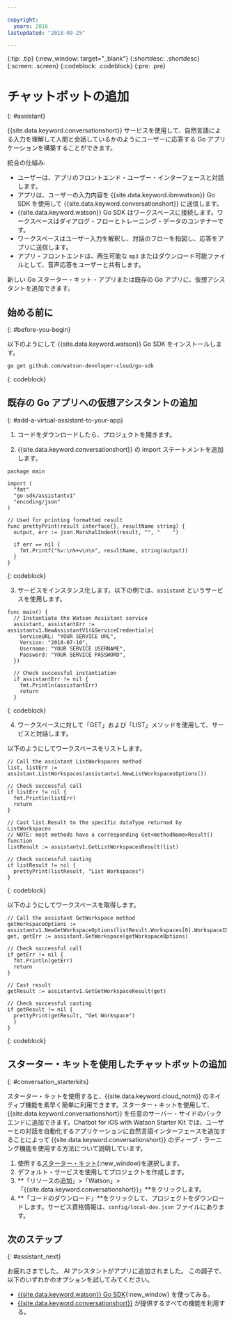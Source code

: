 ```yaml
---

copyright:
  years: 2018
lastupdated: "2018-09-25"

---
```


{:tip: .tip}
{:new_window: target="_blank"}
{:shortdesc: .shortdesc}
{:screen: .screen}
{:codeblock: .codeblock}
{:pre: .pre}

# チャットボットの追加
{: #assistant}

{{site.data.keyword.conversationshort}} サービスを使用して、自然言語による入力を理解して人間と会話しているかのようにユーザーに応答する Go アプリケーションを構築することができます。

統合の仕組み:

* ユーザーは、アプリのフロントエンド・ユーザー・インターフェースと対話します。
* アプリは、ユーザーの入力内容を {{site.data.keyword.ibmwatson}} Go SDK を使用して {{site.data.keyword.conversationshort}} に送信します。
* {{site.data.keyword.watson}} Go SDK はワークスペースに接続します。ワークスペースはダイアログ・フローとトレーニング・データのコンテナーです。
* ワークスペースはユーザー入力を解釈し、対話のフローを指図し、応答をアプリに送信します。
* アプリ・フロントエンドは、再生可能な `mp3` またはダウンロード可能ファイルとして、音声応答をユーザーと共有します。

新しい Go スターター・キット・アプリまたは既存の Go アプリに、仮想アシスタントを追加できます。

## 始める前に
{: #before-you-begin}

以下のようにして {{site.data.keyword.watson}} Go SDK をインストールします。
```bash
go get github.com/watson-developer-cloud/go-sdk
```
{: codeblock}

## 既存の Go アプリへの仮想アシスタントの追加
{: #add-a-virtual-assistant-to-your-app}

1. コードをダウンロードしたら、プロジェクトを開きます。

2. {{site.data.keyword.conversationshort}} の import ステートメントを追加します。

  ```golang
  package main

  import (
    "fmt"
    "go-sdk/assistantv1"
    "encoding/json"
  )

  // Used for printing formatted result 
  func prettyPrint(result interface{}, resultName string) {
    output, err := json.MarshalIndent(result, "", "    ")

    if err == nil {
      fmt.Printf("%v:\n%+v\n\n", resultName, string(output))
    }
  }
  ```
  {: codeblock}

3. サービスをインスタンス化します。以下の例では、`assistant` というサービスを使用します。

  ```golang
  func main() {
    // Instantiate the Watson Assistant service
    assistant, assistantErr := assistantv1.NewAssistantV1(&ServiceCredentials{
      ServiceURL: "YOUR SERVICE URL",
      Version: "2018-07-10",
      Username: "YOUR SERVICE USERNAME",
      Password: "YOUR SERVICE PASSWORD",
    })

    // Check successful instantiation
    if assistantErr != nil {
      fmt.Println(assistantErr)
      return
    }
  ```
  {: codeblock}

4. ワークスペースに対して「GET」および「LIST」メソッドを使用して、サービスと対話します。

  以下のようにしてワークスペースをリストします。
  ```golang
  // Call the assistant ListWorkspaces method
  list, listErr := assistant.ListWorkspaces(assistantv1.NewListWorkspacesOptions())

  // Check successful call
  if listErr != nil {
    fmt.Println(listErr)
    return
  }

  // Cast list.Result to the specific dataType returned by ListWorkspaces
  // NOTE: most methods have a corresponding Get<methodName>Result() function
  listResult := assistantv1.GetListWorkspacesResult(list)

  // Check successful casting
  if listResult != nil {
    prettyPrint(listResult, "List Workspaces")
  }
  ```
  {: codeblock}

  以下のようにしてワークスペースを取得します。
  ```golang
  // Call the assistant GetWorkspace method
  getWorkspaceOptions := assistantv1.NewGetWorkspaceOptions(listResult.Workspaces[0].WorkspaceID)
  get, getErr := assistant.GetWorkspace(getWorkspaceOptions)

  // Check successful call
  if getErr != nil {
    fmt.Println(getErr)
    return
  }

  // Cast result
  getResult := assistantv1.GetGetWorkspaceResult(get)

  // Check successful casting
  if getResult != nil {
    prettyPrint(getResult, "Get Workspace")
    }
  }
  ```
  {: codeblock}

## スターター・キットを使用したチャットボットの追加
{: #conversation_starterkits}

スターター・キットを使用すると、{{site.data.keyword.cloud_notm}} のネイティブ機能を素早く簡単に利用できます。スターター・キットを使用して、{{site.data.keyword.conversationshort}} を任意のサーバー・サイドのバックエンドに追加できます。Chatbot for iOS with Watson Starter Kit では、ユーザーとの対話を自動化するアプリケーションに自然言語インターフェースを追加することによって {{site.data.keyword.conversationshort}} のディープ・ラーニング機能を使用する方法について説明しています。

1. 使用する[スターター・キット](https://console.bluemix.net/developer/appledevelopment/starter-kits){:new_window}を選択します。
2. デフォルト・サービスを使用してプロジェクトを作成します。
3. **「リソースの追加」>「Watson」>「{{site.data.keyword.conversationshort}}」**をクリックします。
4. **「コードのダウンロード」**をクリックして、プロジェクトをダウンロードします。サービス資格情報は、`config/local-dev.json` ファイルにあります。

## 次のステップ
{: #assistant_next}

お疲れさまでした。 AI アシスタントがアプリに追加されました。 この調子で、以下のいずれかのオプションを試してみてください。
* [{{site.data.keyword.watson}} Go SDK](https://github.com/watson-developer-cloud/go-sdk){:new_window} を使ってみる。
* [{{site.data.keyword.conversationshort}}](/docs/services/conversation/index.html) が提供するすべての機能を利用する。
